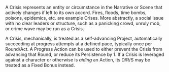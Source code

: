A Crisis represents an entity or circumstance in the Narrative or Scene that actively changes if left to its own accord. Fires, floods, time bombs, poisons, epidemics, etc. are example Crises. More abstractly, a social issue with no clear leaders or structure, such as a panicking crowd, unruly mob, or crime wave may be run as a Crisis.

 A Crisis, mechanically, is treated as a self-advancing Project, automatically succeeding at progress attempts at a defined pace, typically once per Round/Act. A Progress Action can be used to either prevent the Crisis from advancing that Round, or reduce its Persistence by 1. If a Crisis is leveraged against a character or otherwise is *aiding* an Action, its D/R/S may be treated as a Fixed Bonus instead.